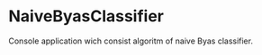 NaiveByasClassifier
===================

Console application wich consist algoritm of naive Byas classifier. 
